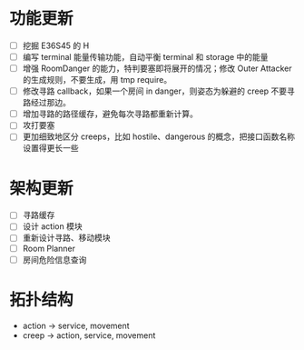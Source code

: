# 功能更新
- [ ] 挖掘 E36S45 的 H
- [ ] 编写 terminal 能量传输功能，自动平衡 terminal 和 storage 中的能量
- [ ] 增强 RoomDanger 的能力，特判要塞即将展开的情况；修改 Outer Attacker 的生成规则，不要生成，用 tmp require。
- [ ] 修改寻路 callback，如果一个房间 in danger，则姿态为躲避的 creep 不要寻路经过那边。
- [ ] 增加寻路的路径缓存，避免每次寻路都重新计算。
- [ ] 攻打要塞
- [ ] 更加细致地区分 creeps，比如 hostile、dangerous 的概念，把接口函数名称设置得更长一些

# 架构更新
- [ ] 寻路缓存
- [ ] 设计 action 模块
- [ ] 重新设计寻路、移动模块
- [ ] Room Planner
- [ ] 房间危险信息查询

# 拓扑结构
- action -> service, movement
- creep -> action, service, movement
